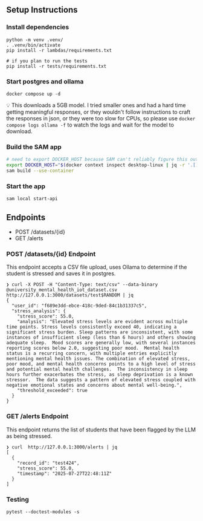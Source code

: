 ## Setup Instructions
### Install dependencies
```
python -m venv .venv/
. .venv/bin/activate
pip install -r lambdas/requirements.txt

# if you plan to run the tests
pip install -r tests/requirements.txt
```

### Start postgres and ollama
```
docker compose up -d
```
:bulb: This downloads a 5GB model. I tried smaller ones and had a hard time getting meaningful responses, or they wouldn't follow instructions to craft the responses in json, or they were too slow for CPUs, so please use `docker compose logs ollama -f` to watch the logs and wait for the model to download.

### Build the SAM app
```bash
# need to export DOCKER_HOST because SAM can't reliably figure this out. https://github.com/aws/aws-sam-cli/issues/5646
export DOCKER_HOST="$(docker context inspect desktop-linux | jq -r '.[].Endpoints.docker.Host')"
sam build --use-container
```

### Start the app
```
sam local start-api
```

## Endpoints

- POST /datasets/{id}
- GET /alerts

### POST /datasets/{id} Endpoint

This endpoint accepts a CSV file upload, uses Ollama to determine if the student is stressed and saves it in postgres.
```
❯ curl -X POST -H "Content-Type: text/csv" --data-binary @university_mental_health_iot_dataset.csv http://127.0.0.1:3000/datasets/test$RANDOM | jq
{
  "user_id": "f689e3dd-ebce-418c-9ded-84c1b31337c5",
  "stress_analysis": {
    "stress_score": 55.0,
    "analysis": "Elevated stress levels are evident across multiple time points. Stress levels consistently exceed 40, indicating a significant stress burden. Sleep patterns are inconsistent, with some instances of insufficient sleep (less than 6 hours) and others showing adequate sleep.  Mood scores are generally low, with several instances reporting scores below 2.0, suggesting poor mood.  Mental health status is a recurring concern, with multiple entries explicitly mentioning mental health issues. The combination of elevated stress, poor mood, and mental health concerns points to a high level of stress and potential mental health challenges.  The inconsistency in sleep hours further exacerbates the stress, as sleep deprivation is a known stressor.  The data suggests a pattern of elevated stress coupled with negative emotional states and concerns about mental well-being.",
    "threshold_exceeded": true
  }
}
```

### GET /alerts Endpoint
This endpoint returns the list of students that have been flagged by the LLM as being stressed.

```
❯ curl  http://127.0.0.1:3000/alerts | jq
[
  {
    "record_id": "test424",
    "stress_score": 55.0,
    "timestamp": "2025-07-27T22:48:11Z"
  }
]
```

### Testing
```
pytest --doctest-modules -s
```
